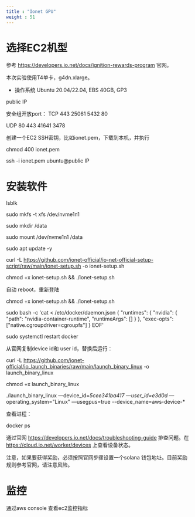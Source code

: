 ```yaml
---
title : "Ionet GPU"
weight : 51
---
```



# 选择EC2机型

参考 https://developers.io.net/docs/ignition-rewards-program 官网。

本次实验使用T4单卡，g4dn.xlarge。

* 操作系统 Ubuntu 20.04/22.04, EBS 40GB, GP3

public IP

安全组开放port：
TCP 443 25061 5432 80

UDP 80 443 41641 3478

创建一个EC2 SSH密钥，比如ionet.pem，下载到本机，并执行

chmod 400 ionet.pem

ssh -i ionet.pem ubuntu@public IP


# 安装软件

lsblk

sudo mkfs -t xfs /dev/nvme1n1

sudo mkdir /data

sudo mount /dev/nvme1n1 /data

sudo apt update -y

curl -L https://github.com/ionet-official/io-net-official-setup-script/raw/main/ionet-setup.sh -o ionet-setup.sh

chmod +x ionet-setup.sh && ./ionet-setup.sh

自动 reboot，重新登陆

chmod +x ionet-setup.sh && ./ionet-setup.sh

sudo bash -c 'cat <<EOF > /etc/docker/daemon.json
{
"runtimes": {
"nvidia": {
"path": "nvidia-container-runtime",
"runtimeArgs": []
}
},
"exec-opts": ["native.cgroupdriver=cgroupfs"]
}
EOF'



sudo systemctl restart docker



从官网复制device id和 user id，替换后运行：

curl -L https://github.com/ionet-official/io_launch_binaries/raw/main/launch_binary_linux -o launch_binary_linux

chmod +x launch_binary_linux

./launch_binary_linux —device_id=*5cee341ba417 —user_id=e3d0d* —operating_system="Linux" —usegpus=true --device_name=aws-device-*



查看进程：

docker ps


通过官网 https://developers.io.net/docs/troubleshooting-guide 排查问题。在 https://cloud.io.net/worker/devices 上查看设备状态。

注意，如果要获得奖励，必须按照官网步骤设置一个solana 钱包地址。目前奖励规则参考官网，请注意风险。

# 监控

通过aws console 查看ec2监控指标
